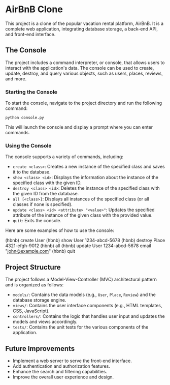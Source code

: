 # AirBnB Clone

This project is a clone of the popular vacation rental platform, AirBnB. It is a complete web application, integrating database storage, a back-end API, and front-end interface.

## The Console

The project includes a command interpreter, or console, that allows users to interact with the application's data. The console can be used to create, update, destroy, and query various objects, such as users, places, reviews, and more.

### Starting the Console

To start the console, navigate to the project directory and run the following command:


```python console.py```

This will launch the console and display a prompt where you can enter commands.

### Using the Console

The console supports a variety of commands, including:

- `create <class>`: Creates a new instance of the specified class and saves it to the database.
- `show <class> <id>`: Displays the information about the instance of the specified class with the given ID.
- `destroy <class> <id>`: Deletes the instance of the specified class with the given ID from the database.
- `all [<class>]`: Displays all instances of the specified class (or all classes if none is specified).
- `update <class> <id> <attribute> "<value>"`: Updates the specified attribute of the instance of the given class with the provided value.
- `quit`: Exits the console.

Here are some examples of how to use the console:

(hbnb) create User
(hbnb) show User 1234-abcd-5678
(hbnb) destroy Place 4321-efgh-9012
(hbnb) all
(hbnb) update User 1234-abcd-5678 email "john@example.com"
(hbnb) quit


## Project Structure

The project follows a Model-View-Controller (MVC) architectural pattern and is organized as follows:

- `models/`: Contains the data models (e.g., `User`, `Place`, `Review`) and the database storage engine.
- `views/`: Contains the user interface components (e.g., HTML templates, CSS, JavaScript).
- `controllers/`: Contains the logic that handles user input and updates the models and views accordingly.
- `tests/`: Contains the unit tests for the various components of the application.

## Future Improvements

- Implement a web server to serve the front-end interface.
- Add authentication and authorization features.
- Enhance the search and filtering capabilities.
- Improve the overall user experience and design.